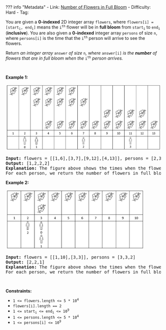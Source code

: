 
??? info "Metadata"
    - Link: [Number of Flowers in Full Bloom](https://leetcode.com/problems/number-of-flowers-in-full-bloom)
    - Difficulty: Hard
    - Tag: 

<p>You are given a <strong>0-indexed</strong> 2D integer array <code>flowers</code>, where <code>flowers[i] = [start<sub>i</sub>, end<sub>i</sub>]</code> means the <code>i<sup>th</sup></code> flower will be in <strong>full bloom</strong> from <code>start<sub>i</sub></code> to <code>end<sub>i</sub></code> (<strong>inclusive</strong>). You are also given a <strong>0-indexed</strong> integer array <code>persons</code> of size <code>n</code>, where <code>persons[i]</code> is the time that the <code>i<sup>th</sup></code> person will arrive to see the flowers.</p>

<p>Return <em>an integer array </em><code>answer</code><em> of size </em><code>n</code><em>, where </em><code>answer[i]</code><em> is the <strong>number</strong> of flowers that are in full bloom when the </em><code>i<sup>th</sup></code><em> person arrives.</em></p>

<p>&nbsp;</p>
<p><strong>Example 1:</strong></p>
<img alt="" src="problem-assets/https:--assets.leetcode.com-uploads-2022-03-02-ex1new.jpg" style="width: 550px; height: 216px;" />
<pre>
<strong>Input:</strong> flowers = [[1,6],[3,7],[9,12],[4,13]], persons = [2,3,7,11]
<strong>Output:</strong> [1,2,2,2]
<strong>Explanation: </strong>The figure above shows the times when the flowers are in full bloom and when the people arrive.
For each person, we return the number of flowers in full bloom during their arrival.
</pre>

<p><strong>Example 2:</strong></p>
<img alt="" src="problem-assets/https:--assets.leetcode.com-uploads-2022-03-02-ex2new.jpg" style="width: 450px; height: 195px;" />
<pre>
<strong>Input:</strong> flowers = [[1,10],[3,3]], persons = [3,3,2]
<strong>Output:</strong> [2,2,1]
<strong>Explanation:</strong> The figure above shows the times when the flowers are in full bloom and when the people arrive.
For each person, we return the number of flowers in full bloom during their arrival.
</pre>

<p>&nbsp;</p>
<p><strong>Constraints:</strong></p>

<ul>
	<li><code>1 &lt;= flowers.length &lt;= 5 * 10<sup>4</sup></code></li>
	<li><code>flowers[i].length == 2</code></li>
	<li><code>1 &lt;= start<sub>i</sub> &lt;= end<sub>i</sub> &lt;= 10<sup>9</sup></code></li>
	<li><code>1 &lt;= persons.length &lt;= 5 * 10<sup>4</sup></code></li>
	<li><code>1 &lt;= persons[i] &lt;= 10<sup>9</sup></code></li>
</ul>
